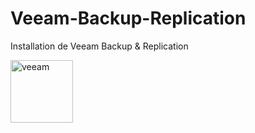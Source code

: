 # Veeam-Backup-Replication
Installation de Veeam Backup &amp; Replication

<img src="https://github.com/user-attachments/assets/2cc256a3-5f62-4b75-a8e8-4685a0f27e5d" alt="veeam" width="100">
